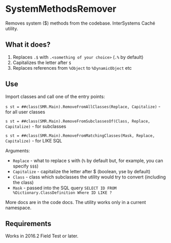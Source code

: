 # SystemMethodsRemover
Removes system ($) methods from the codebase. InterSystems Caché utility.

## What it does?

1. Replaces `.$` with `.<something of your choice>` (`.%` by default)
2. Capitalizes the letter after `$`
3. Replaces references from `%Object` to `%DynamicObject` etc

## Use

Import classes and call one of the entry points: 

`s st = ##class(SMR.Main).RemoveFromAllClasses(Replace, Capitalize)` - for all user classes

`s st = ##class(SMR.Main).RemoveFromSubclassesOf(Class, Replace, Capitalize)` - for subclasses

`s st = ##class(SMR.Main).RemoveFromMatchingClasses(Mask, Replace, Capitalize)` - for LIKE SQL

Arguments:

- `Replace` - what to replace `$` with (`%` by default but, for example, you can specify `$$$`)
- `Capitalize` - capitalize the letter after $ (boolean, yse by default)
- `Class` - class which subclasses the utility would try to convert (including the class)
- `Mask` -  passed into the SQL query `SELECT ID FROM %Dictionary.ClassDefinition Where ID LIKE ?`

More docs are in the code docs. The utility works only in a current namespace.

## Requirements

Works in 2016.2 Field Test or later. 
